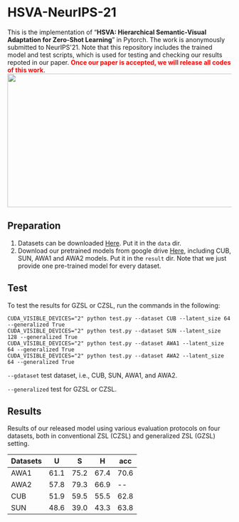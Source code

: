 # HSVA-NeurIPS-21
This is the implementation of “**HSVA: Hierarchical Semantic-Visual Adaptation for Zero-Shot Learning**” in Pytorch. The work is anonymously submitted to NeurIPS'21.
Note that this repository includes the trained model and test scripts, which is used for testing and checking our results repoted in our paper. <b style='color:red'>Once our paper is accepted, we will release all codes of this work</b>.<br/>
<img src="https://github.com/anonymou-ssubmition/HSVA-NeurIPS-21/blob/main/figs/pipeline.jpg" width="800" height="300" alt=""/><br/>

## Preparation
1. Datasets can be downloaded [Here](https://datasets.d2.mpi-inf.mpg.de/xian/xlsa17.zip).  Put it in the `data` dir.
2. Download our pretrained models from google drive [Here](https://drive.google.com/drive/folders/1h_hX114jLEa2ah5k1_Yp1nPoclinuRCw?usp=sharing), including CUB, SUN, AWA1 and AWA2 models. Put it in the `result` dir. Note that we just provide one pre-trained model for every dataset.

## Test
To test the results for GZSL or CZSL, run the commands in the following:
```
CUDA_VISIBLE_DEVICES="2" python test.py --dataset CUB --latent_size 64 --generalized True
CUDA_VISIBLE_DEVICES="2" python test.py --dataset SUN --latent_size 128 --generalized True
CUDA_VISIBLE_DEVICES="2" python test.py --dataset AWA1 --latent_size 64 --generalized True
CUDA_VISIBLE_DEVICES="2" python test.py --dataset AWA2 --latent_size 64 --generalized True
```
`--gdataset` test dataset, i.e., CUB, SUN, AWA1, and AWA2.

`--generalized` test for GZSL or CZSL.
 
## Results
Results of our released model using various evaluation protocols on four datasets, both in conventional ZSL (CZSL) and generalized ZSL (GZSL) setting.

|Datasets | U | S| H| acc |
| ----- | ----- | ----- | ----- | ----- |
| AWA1 | 61.1 |	75.2 |	67.4 | 70.6 |
| AWA2 | 57.8	| 79.3	| 66.9 |  --  |
| CUB  | 51.9	| 59.5 |	55.5 | 62.8 |
| SUN  | 48.6	| 39.0	| 43.3 | 63.8 |

